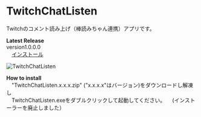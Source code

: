﻿TwitchChatListen
================
Twitchのコメント読み上げ（棒読みちゃん連携）アプリです。  

**Latest Release**  
version1.0.0.0  
　[インストール](https://github.com/ryujimiya/TwitchChatListen/blob/master/publish/)  
  
![TwitchChatListen](https://pbs.twimg.com/media/EbAf4pnUEAIxlrQ?format=jpg&name=small)  

**How to install**  
　"TwitchChatListen.x.x.x.zip" ("x.x.x.x"はバージョン)をダウンロードし解凍し  
　TwitchChatListen.exeをダブルクリックして起動してください。 
　(インストーラーを廃止しました） 
